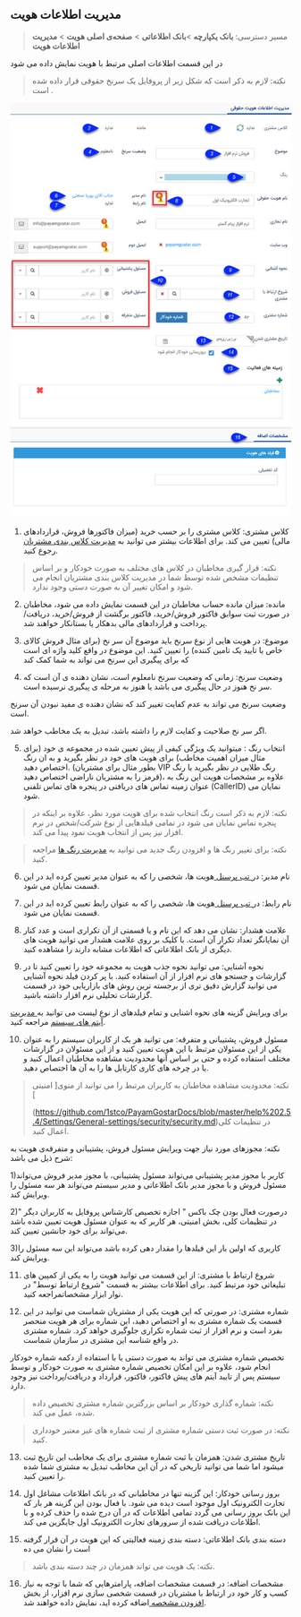 ﻿## مدیریت اطلاعات هویت

> مسیر دسترسی:  **بانک یکپارچه** >**بانک اطلاعاتی** > **صفحه‌ی اصلی هویت** > **مدیریت اطلاعات هویت** 

در این قسمت اطلاعات اصلی مرتبط با هویت نمایش داده می شود

>  نکته: لازم به ذکر است که شکل زیر  از پروفایل یک سرنخ حقوقی قرار داده شده است .

![](Contactdatamanagement1.jpg)

1. کلاس مشتری: کلاس مشتری را بر حسب خرید (میزان فاکتورها فروش، قراردادهای مالی) تعیین می کند. برای اطلاعات بیشتر می توانید به [ مدیریت کلاس بندی مشتریان](https://github.com/1stco/PayamGostarDocs/blob/master/help%202.5.4/Settings/Customer-classification-management/Customer-classification-management.md) رجوع کنید.

> نکته: قرار گیری مخاطبان در کلاس های مختلف به صورت خودکار و بر اساس تنظیمات مشخص شده توسط شما در مدیریت کلاس بندی مشتریان انجام می شود و امکان تغییر آن به صورت دستی وجود ندارد.

2. مانده: میزان مانده حساب مخاطبان در این قسمت نمایش داده می شود، مخاطبان در صورت ثبت سوابق فاکتور فروش/خرید، فاکتور برگشت از فروش/خرید، دریافت/پرداخت و قراردادهای مالی بدهکار یا بستانکار خواهند شد.

3. موضوع: در هویت هایی از نوع سرنخ باید موضوع آن سر نخ (برای مثال فروش کالای خاص یا تایید یک تامین کننده) را تعیین کنید. این موضوع در واقع کلید واژه ای است که برای پیگیری این سرنخ می تواند به شما کمک کند

4. وضعیت سرنخ:  زمانی که وضعیت سرنخ نامعلوم است، نشان دهنده ی آن است که  سر نخ هنوز در حال پیگیری می باشد یا هنوز به مرحله ی پیگیری نرسیده است.

وضعیت سرنخ می تواند به عدم کفایت تغییر کند که نشان دهنده ی مفید نبودن آن سرنخ است.

اگر سر نخ صلاحیت و کفایت لازم را داشته باشد، تبدیل به یک مخاطب خواهد شد.

5. انتخاب رنگ : میتوانید یک ویژگی کیفی از پیش تعیین شده در مجموعه ی خود (برای مثال میزان اهمیت مخاطب) برای هویت های خود در نظر بگیرید و به ان رنگ اختصاص دهید. (بطور مثال برای مشتریان VIP رنگ طلایی در نظر بگیرید یا رنگ قرمز را به مشتریان ناراضی اختصاص دهید)، علاوه بر مشخصات هویت این رنگ به عنوان زمینه تماس های دریافتی در پنجره های تماس تلفنی (CallerID) نمایان می شود.

> نکته: لازم به ذکر است رنگ انتخاب شده برای هویت مورد نظر، علاوه بر اینکه در پنجره تماس نمایان می شود در تمامی فیلدهایی از نوع شرکت/شخص در نرم افزار نیز پس از انتخاب هویت نمود پیدا می کند.

> نکته: برای تغییر رنگ ها و افزودن رنگ جدید می توانید به [مدیریت رنگ ها](https://github.com/1stco/PayamGostarDocs/blob/master/help%202.5.4/Basic-Information/Color-management/Color-management.md) مراجعه کنید.

6.  نام مدیر: در[  تب پرسنل ](https://github.com/1stco/PayamGostarDocs/blob/master/help%202.5.4/Integrated-bank/Database/Personnel%20%20Companies/Personnel-Companies.md)هویت ها، شخصی را که به عنوان مدیر تعیین کرده اید در این قسمت نمایان می شود.

7. نام رابط: در[  تب پرسنل ](https://github.com/1stco/PayamGostarDocs/blob/master/help%202.5.4/Integrated-bank/Database/Personnel%20%20Companies/Personnel-Companies.md)هویت ها، شخصی را که به عنوان رابط تعیین کرده اید در این قسمت نمایان می شود.

8. علامت هشدار: نشان می دهد که این نام و یا قسمتی از آن تکراری است و عدد کنار آن نمایانگر تعداد تکرار آن است. با کلیک بر روی علامت هشدار می توانید هویت های دیگری از بانک اطلاعاتی که اطلاعات مشابه دارند را مشاهده کنید.

9. نحوه آشنایی: می توانید نحوه جذب هویت به مجموعه خود را تعیین کنید تا در گزارشات و جستجو های نرم افزار از آن استفاده کنید. با پر کردن فیلد نحوه آشنایی می توانید گزارش دقیق تری از برجسته ترین روش های بازاریابی خود در قسمت گزارشات تحلیلی نرم افزار داشته باشید.

برای ویرایش گزینه های نحوه اشنایی و تمام فیلدهای از نوع لیست می توانید به[ مدیریت آیتم های سیستم](https://github.com/1stco/PayamGostarDocs/blob/master/help%202.5.4/Basic-Information/Management-of-system-items/Management-of-system-items.md) مراجعه کنید.

10. مسئول فروش، پشتیبانی و متفرقه: می توانید هر یک از کاربران سیستم را به عنوان یکی از این مسئولان مرتبط با این هویت تعیین کنید و از این مسئولان در گزارشات مختلف استفاده کرده و حتی بر اساس آنها محدودیت مشاهده مخاطبان اعمال کنید و یا در چرخه های کاری کارتابل ها را به آن ها اختصاص دهید.

> نکته: محدودیت مشاهده مخاطبان به کاربران مرتبط را می توانید از منوی[ امنیتی ]
> 
> 
>(https://github.com/1stco/PayamGostarDocs/blob/master/help%202.5.4/Settings/General-settings/security/security.md)در تنظیمات کلی  اعمال کنید.

نکته: مجوزهای مورد نیاز جهت ویرایش مسئول فروش، پشتیبانی و متفرقه‌ی هویت به شرح ذیل می باشد:

1)کاربر با مجوز مدیر پشتیبانی می‌تواند مسئول پشتیبانی،  با مجوز مدیر فروش می‌تواند مسئول فروش و با مجوز مدیر بانک اطلاعاتی و مدیر سیستم می‌تواند هر سه مسئول را ویرایش کند.

2)درصورت فعال بودن چک باکس " اجازه تخصیص کارشناس پروفایل به کاربران دیگر " در تنظیمات کلی، بخش امنیتی، هر کاربر که به عنوان مسئول هویت تعیین شده باشد می‌تواند برای خود جانشین تعیین کند.

3)کاربری که اولین بار این فیلدها را مقدار دهی کرده باشد می‌تواند این سه مسئول را ویرایش کند.


11. شروع ارتباط با مشتری: از این قسمت می توانید هویت را به یکی از کمپین های تبلیغاتی خود مرتبط کنید. برای اطلاعات بیشتر به قسمت "شروع ارتباط توسط" در  نوار ابزار مشخصاتمراجعه کنید. 

12. شماره مشتری: در صورتی که این هویت یکی از مشتریان شماست می توانید در این قسمت یک شماره مشتری به او اختصاص دهید، این شماره برای هر هویت منحصر بفرد است و نرم افزار از ثبت شماره تکراری جلوگیری خواهد کرد. شماره مشتری در واقع شناسه این مشتری در سازمان شماست.

 تخصیص شماره مشتری می تواند به صورت دستی یا با استفاده از دکمه شماره خودکار انجام شود، علاوه بر این امکان تخصیص شماره مشتری به صورت خودکار و توسط سیستم پس از تایید آیتم های پیش فاکتور، فاکتور، قرارداد و دریافت/پرداخت نیز وجود دارد.
 
 > نکته: شماره گذاری خودکار بر اساس بزرگترین شماره مشتری تخصیص داده شده، عمل می کند.

> نکته: در صورت ثبت دستی شماره مشتری از ثبت شماره های غیر معتبر خودداری کنید.

13. تاریخ مشتری شدن: همزمان با ثبت شماره مشتری برای یک مخاطب این تاریخ ثبت میشود اما شما می توانید تاریخی که در آن این مخاطب تبدیل به مشتری شما شده را تعیین کنید.

14. بروز رسانی خودکار: این گزینه تنها در مخاطبانی که در بانک اطلاعات مشاغل اول تجارت الکترونیک اول موجود است دیده می شود. با فعال بودن این گزینه هر بار که این بانک بروز رسانی می گردد تمامی اطلاعات که در آن درج شده را حذف کرده و با اطلاعات دریافت شده از سرورهای تجارت الکترونیک اول جایگزین می کند.

15. دسته بندی بانک اطلاعاتی: دسته بندی زمینه فعالیتی که این هویت در آن قرار گرفته است را نشان می ده

> نکته: یک هویت می تواند همزمان در چند دسته بندی باشد.

16. مشخصات اضافه: در قسمت مشخصات اضافه، پارامترهایی که شما با توجه به نیاز کسب و کار خود در ارتباط با مشتریان در قسمت شخصی سازی نرم افزار، از بخش [افزودن مشخصه ](https://github.com/1stco/PayamGostarDocs/blob/master/help%202.5.4/Settings/Personalization-crm/Overview/General-information/Add-features/Add-features.md)اضافه کرده اید، نمایش داده خواهند شد.

